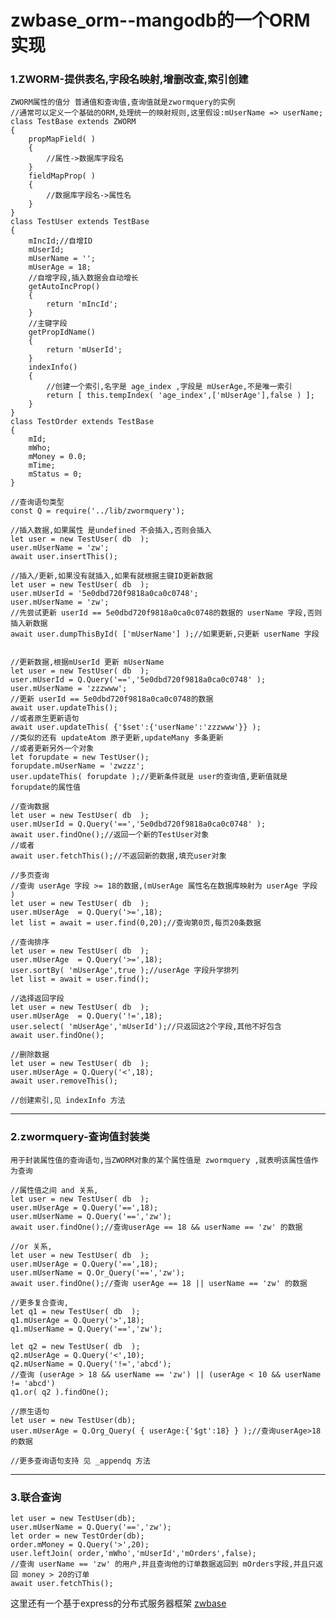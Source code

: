 # zwbase_orm--mangodb的一个ORM实现
### 1.ZWORM-提供表名,字段名映射,增删改查,索引创建
    ZWORM属性的值分 普通值和查询值,查询值就是zwormquery的实例
    //通常可以定义一个基础的ORM,处理统一的映射规则,这里假设:mUserName => userName;
    class TestBase extends ZWORM
    {
        propMapField( )
        {
            //属性->数据库字段名
        }
        fieldMapProp( )
        {
            //数据库字段名->属性名
        }
    }
    class TestUser extends TestBase
    {
        mIncId;//自增ID
        mUserId;
        mUserName = '';
        mUserAge = 18;
        //自增字段,插入数据会自动增长
        getAutoIncProp()
        {
            return 'mIncId';
        }
        //主键字段
        getPropIdName()
        {
            return 'mUserId';
        }
        indexInfo()
        {
            //创建一个索引,名字是 age_index ,字段是 mUserAge,不是唯一索引
            return [ this.tempIndex( 'age_index',['mUserAge'],false ) ];
        }
    }
    class TestOrder extends TestBase
    {
        mId;
        mWho;
        mMoney = 0.0;
        mTime;
        mStatus = 0;
    }

    //查询语句类型
    const Q = require('../lib/zwormquery');

    //插入数据,如果属性 是undefined 不会插入,否则会插入
    let user = new TestUser( db  );
    user.mUserName = 'zw';
    await user.insertThis();

    //插入/更新,如果没有就插入,如果有就根据主键ID更新数据
    let user = new TestUser( db  );
    user.mUserId = '5e0dbd720f9818a0ca0c0748';
    user.mUserName = 'zw';
    //先尝试更新 userId == 5e0dbd720f9818a0ca0c0748的数据的 userName 字段,否则插入新数据
    await user.dumpThisById( ['mUserName'] );//如果更新,只更新 userName 字段

    
    //更新数据,根据mUserId 更新 mUserName
    let user = new TestUser( db  );
    user.mUserId = Q.Query('==','5e0dbd720f9818a0ca0c0748' );
    user.mUserName = 'zzzwww';
    //更新 userId == 5e0dbd720f9818a0ca0c0748的数据
    await user.updateThis();
    //或者原生更新语句
    await user.updateThis( {'$set':{'userName':'zzzwww'}} );
    //类似的还有 updateAtom 原子更新,updateMany 多条更新
    //或者更新另外一个对象
    let forupdate = new TestUser();
    forupdate.mUserName = 'zwzzz';
    user.updateThis( forupdate );//更新条件就是 user的查询值,更新值就是 forupdate的属性值

    //查询数据
    let user = new TestUser( db  );
    user.mUserId = Q.Query('==','5e0dbd720f9818a0ca0c0748' );
    await user.findOne();//返回一个新的TestUser对象
    //或者
    await user.fetchThis();//不返回新的数据,填充user对象

    //多页查询
    //查询 userAge 字段 >= 18的数据,(mUserAge 属性名在数据库映射为 userAge 字段 )
    let user = new TestUser( db  );
    user.mUserAge  = Q.Query('>=',18);
    let list = await = user.find(0,20);//查询第0页,每页20条数据

    //查询排序
    let user = new TestUser( db  );
    user.mUserAge  = Q.Query('>=',18);
    user.sortBy( 'mUserAge',true );//userAge 字段升学排列
    let list = await = user.find();

    //选择返回字段
    let user = new TestUser( db  );
    user.mUserAge  = Q.Query('!=',18);
    user.select( 'mUserAge','mUserId');//只返回这2个字段,其他不好包含
    await user.findOne();

    //删除数据
    let user = new TestUser( db  );
    user.mUserAge = Q.Query('<',18);
    await user.removeThis();

    //创建索引,见 indexInfo 方法

***
### 2.zwormquery-查询值封装类
    用于封装属性值的查询语句,当ZWORM对象的某个属性值是 zwormquery ,就表明该属性值作为查询

    //属性值之间 and 关系,
    let user = new TestUser( db  );
    user.mUserAge = Q.Query('==',18);
    user.mUserName = Q.Query('==','zw');
    await user.findOne();//查询userAge == 18 && userName == 'zw' 的数据

    //or 关系,
    let user = new TestUser( db  );
    user.mUserAge = Q.Query('==',18);
    user.mUserName = Q.Or_Query('==','zw');
    await user.findOne();//查询 userAge == 18 || userName == 'zw' 的数据

    //更多复合查询,
    let q1 = new TestUser( db  );
    q1.mUserAge = Q.Query('>',18);
    q1.mUserName = Q.Query('==','zw');
    
    let q2 = new TestUser( db  );
    q2.mUserAge = Q.Query('<',10);
    q2.mUserName = Q.Query('!=','abcd');
    //查询 (userAge > 18 && userName == 'zw') || (userAge < 10 && userName != 'abcd')
    q1.or( q2 ).findOne();

    //原生语句
    let user = new TestUser(db);
    user.mUserAge = Q.Org_Query( { userAge:{'$gt':18} } );//查询userAge>18的数据

    //更多查询语句支持 见 _appendq 方法

***
### 3.联合查询
    let user = new TestUser(db);
    user.mUserName = Q.Query('==','zw');
    let order = new TestOrder(db);
    order.mMoney = Q.Query('>',20);
    user.leftJoin( order,'mWho','mUserId','mOrders',false);
    //查询 userName == 'zw' 的用户,并且查询他的订单数据返回到 mOrders字段,并且只返回 money > 20的订单
    await user.fetchThis();

这里还有一个基于express的分布式服务器框架 [zwbase](https://www.npmjs.com/package/zwbase)


